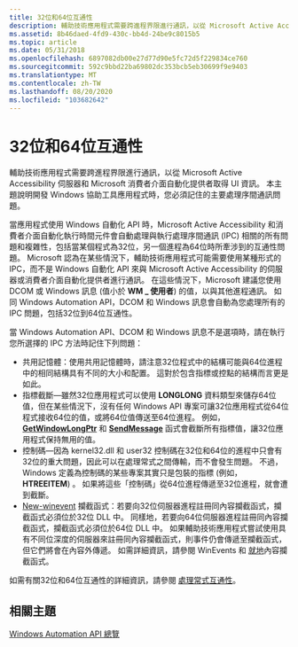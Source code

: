 ```yaml
---
title: 32位和64位互通性
description: 輔助技術應用程式需要跨進程界限進行通訊，以從 Microsoft Active Accessibility 伺服器和 Microsoft 消費者介面自動化提供者取得 UI 資訊。
ms.assetid: 8b46daed-4fd9-430c-bb4d-24be9c8015b5
ms.topic: article
ms.date: 05/31/2018
ms.openlocfilehash: 6897082db00e27d77d90e5fc72d5f229834ce760
ms.sourcegitcommit: 592c9bbd22ba69802dc353bcb5eb30699f9e9403
ms.translationtype: MT
ms.contentlocale: zh-TW
ms.lasthandoff: 08/20/2020
ms.locfileid: "103682642"
---
```

# <a name="32-bit-and-64-bit-interoperability"></a>32位和64位互通性

輔助技術應用程式需要跨進程界限進行通訊，以從 Microsoft Active Accessibility 伺服器和 Microsoft 消費者介面自動化提供者取得 UI 資訊。 本主題說明開發 Windows 協助工具應用程式時，您必須記住的主要處理序間通訊問題。

當應用程式使用 Windows 自動化 API 時，Microsoft Active Accessibility 和消費者介面自動化執行時間元件會自動處理與執行處理序間通訊 (IPC) 相關的所有問題和複雜性，包括當某個程式為32位，另一個進程為64位時所牽涉到的互通性問題。 Microsoft 認為在某些情況下，輔助技術應用程式可能需要使用某種形式的 IPC，而不是 Windows 自動化 API 來與 Microsoft Active Accessibility 的伺服器或消費者介面自動化提供者進行通訊。 在這些情況下，Microsoft 建議您使用 DCOM 或 Windows 訊息 (值小於 **WM \_ 使用者**) 的值，以與其他進程通訊。 如同 Windows Automation API，DCOM 和 Windows 訊息會自動為您處理所有的 IPC 問題，包括32位到64位互通性。

當 Windows Automation API、DCOM 和 Windows 訊息不是選項時，請在執行您所選擇的 IPC 方法時記住下列問題：

-   共用記憶體：使用共用記憶體時，請注意32位程式中的結構可能與64位進程中的相同結構具有不同的大小和配置。 這對於包含指標或控點的結構而言更是如此。
-   指標截斷—雖然32位應用程式可以使用 **LONGLONG** 資料類型來儲存64位值，但在某些情況下，沒有任何 Windows API 專案可讓32位應用程式從64位程式接收64位的值，或將64位值傳送至64位進程。 例如， [**GetWindowLongPtr**](/windows/desktop/api/winuser/nf-winuser-getwindowlongptra) 和 [**SendMessage**](/windows/desktop/api/winuser/nf-winuser-sendmessage) 函式會截斷所有指標值，讓32位應用程式保持無用的值。
-   控制碼—因為 kernel32.dll 和 user32 控制碼在32位和64位的進程中只會有32位的重大問題，因此可以在處理常式之間傳輸，而不會發生問題。 不過，Windows 定義為控制碼的某些專案其實只是包裝的指標 (例如， **HTREEITEM**) 。 如果將這些「控制碼」從64位進程傳遞至32位進程，就會遭到截斷。
-   [New-winevent](winevents-infrastructure.md) 攔截函式：若要向32位伺服器進程註冊同內容攔截函式，攔截函式必須位於32位 DLL 中。 同樣地，若要向64位伺服器進程註冊同內容攔截函式，攔截函式必須位於64位 DLL 中。 如果輔助技術應用程式嘗試使用具有不同位深度的伺服器來註冊同內容攔截函式，則事件仍會傳遞至攔截函式，但它們將會在內容外傳遞。 如需詳細資訊，請參閱 WinEvents 和 [就地](in-context-and-out-of-context-hook-functions.md)內容攔截函式。

如需有關32位和64位互通性的詳細資訊，請參閱 [處理常式互通性](/windows/desktop/WinProg64/process-interoperability)。

## <a name="related-topics"></a>相關主題

<dl> <dt>

[Windows Automation API 總覽](windows-automation-api-overview.md)
</dt> </dl>

 

 